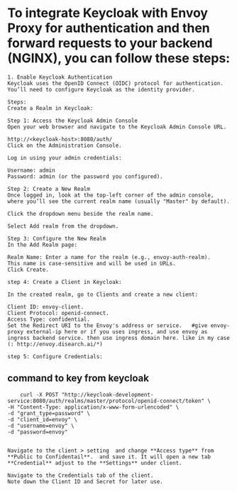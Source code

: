# To integrate Keycloak with Envoy Proxy for authentication and then forward requests to your backend (NGINX), you can follow these steps:

    1. Enable Keycloak Authentication
    Keycloak uses the OpenID Connect (OIDC) protocol for authentication. You’ll need to configure Keycloak as the identity provider.
    
    Steps:
    Create a Realm in Keycloak:
    
    Step 1: Access the Keycloak Admin Console
    Open your web browser and navigate to the Keycloak Admin Console URL.
    
    http://<keycloak-host>:8080/auth/
    Click on the Administration Console.
    
    Log in using your admin credentials:
    
    Username: admin
    Password: admin (or the password you configured).
    
    Step 2: Create a New Realm
    Once logged in, look at the top-left corner of the admin console, where you’ll see the current realm name (usually "Master" by default).
    
    Click the dropdown menu beside the realm name.
    
    Select Add realm from the dropdown.
    
    Step 3: Configure the New Realm
    In the Add Realm page:
    
    Realm Name: Enter a name for the realm (e.g., envoy-auth-realm).
    This name is case-sensitive and will be used in URLs.
    Click Create.
    
    step 4: Create a Client in Keycloak:
    
    In the created realm, go to Clients and create a new client:
    
    Client ID: envoy-client.
    Client Protocol: openid-connect.
    Access Type: confidential.
    Set the Redirect URI to the Envoy's address or service.   #give envoy-proxy external-ip here or if you uses ingress, and use envoy as ingress backend service. then use ingress domain here. like in my case (: http://envoy.disearch.ai/*)
    
    step 5: Configure Credentials:



## command to key from keycloak

        curl -X POST "http://keycloak-development-service:8080/auth/realms/master/protocol/openid-connect/token" \
    -H "Content-Type: application/x-www-form-urlencoded" \
    -d "grant_type=password" \
    -d "client_id=envoy" \
    -d "username=envoy" \
    -d "password=envoy"


    Navigate to the client > setting  and change **Access type** from **Public to Confidentail**.  and save it. It will open a new tab **Credential** adjust to the **Settings** under client.
    
    Navigate to the Credentials tab of the client.
    Note down the Client ID and Secret for later use.
